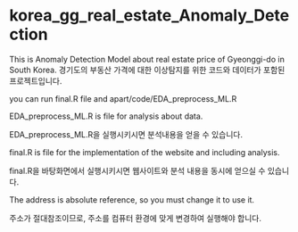 # korea_gg_real_estate_Anomaly_Detection
This is Anomaly Detection Model about real estate price of Gyeonggi-do in South Korea.
경기도의 부동산 가격에 대한 이상탐지를 위한 코드와 데이터가 포함된 프로젝트입니다.


you can run final.R file and apart/code/EDA_preprocess_ML.R


EDA_preprocess_ML.R is file for analysis about data.

EDA_preprocess_ML.R을 실행시키시면 분석내용을 얻을 수 있습니다.


final.R is file for the implementation of the website and including analysis.

final.R을 바탕화면에서 실행시키시면 웹사이트와 분석 내용을 동시에 얻으실 수 있습니다.


The address is absolute reference, so you must change it to use it.

주소가 절대참조이므로, 주소를 컴퓨터 환경에 맞게 변경하여 실행해야 합니다.
